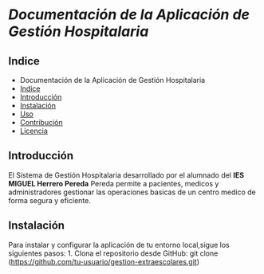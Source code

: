 # ***Documentación de la Aplicación de Gestión Hospitalaria***

## Indice
+ Documentación de la Aplicación de Gestión Hospitalaria
+ [Indice](#Indice)
+ [Introducción](#Introducción)
+ [Instalación](#Instalación)
+ [Uso](#Uso)
+ [Contribución](#Contribución)
+ [Licencia](#Licencia)

## Introducción
El Sistema de Gestión Hospitalaria desarrollado por el alumnado del **IES MIGUEL Herrero Pereda** Pereda permite a pacientes, medicos y administradores gestionar las operaciones basicas de un centro medico de forma segura y eficiente.

## Instalación
Para instalar y configurar la aplicación de tu entorno local,sigue los siguientes pasos:
     1. Clona el repositorio desde GitHub:
	 git clone (https://github.com/tu-usuario/gestion-extraescolares.git)
